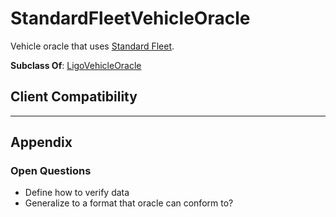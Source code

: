 # StandardFleetVehicleOracle
Vehicle oracle that uses [Standard Fleet](https://www.standardfleet.com/).

**Subclass Of**: [LigoVehicleOracle](./)

## Client Compatibility

---
## Appendix
### Open Questions
- Define how to verify data
- Generalize to a format that oracle can conform to?